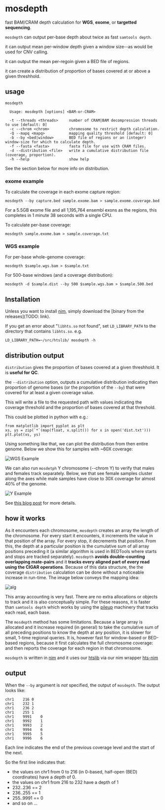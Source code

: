 # mosdepth

fast BAM/CRAM depth calculation for **WGS**, **exome**, or **targetted sequencing**.

`mosdepth` can output per-base depth about twice as fast `samtools depth`.

it can output mean per-window depth given a window size--as would be used for CNV calling.

it can output the mean per-regoin given a BED file of regions.

it can create a distribution of proportion of bases covered at or above a given threshhold.

## usage

```
mosdepth

  Usage: mosdepth [options] <BAM-or-CRAM>

  -t --threads <threads>     number of CRAM|BAM decompression threads to use [default: 0]
  -c --chrom <chrom>         chromosome to restrict depth calculation.
  -Q --mapq <mapq>           mapping quality threshold [default: 0]
  -b --by <bed|window>       BED file of regions or an (integer) window-size for which to calculate depth.
  -f --fasta <fasta>         fasta file for use with CRAM files.
  -d --distribution <file>   write a cumulative distribution file (coverage, proportion).
  -h --help                  show help
```

See the section below for more info on distribution.

### exome example

To calculate the coverage in each exome capture region:
```
mosdepth --by capture.bed sample.exome.bam > sample.exome.coverage.bed
```
For a 5.5GB exome file and all 1,195,764 ensembl exons as the regions,
this completes in 1 minute 38 seconds with a single CPU.

To calculate per-base coverage:

```
mosdepth sample.exome.bam > sample.coverage.txt
```

### WGS example

For per-base whole-genome coverage:

```
mosdepth $sample.wgs.bam > $sample.txt
```

For 500-base windows (and a coverage distribution):

```
mosdepth -d $sample.dist --by 500 $sample.wgs.bam > $sample.500.bed
```

## Installation

Unless you want to install [nim](https://nim-lang.org), simply download the
[binary from the releases](TODO: link).

If you get an error about "`libhts.so` not found", set `LD_LIBRARY_PATH`
to the directory that contains `libhts.so`. e.g.

```LD_LIBRARY_PATH=~/src/htslib/ mosdepth -h```

## distribution output

`distribution` gives the proportion of bases covered at a given threshhold. It is **useful for QC**.

the `--distribution` option, outputs a cumulative distribution indicating then
proportion of genome bases (or the proportion of the `--by`) that were covered
for at least a given coverage value.

This will write a file to the requested path with values indicating the coverage
threshold and the proportion of bases covered at that threshold.

This could be plotted in python with e.g.:

```
from matplotlib import pyplot as plt
xs, ys = zip(`*`(map(float, x.split()) for x in open('dist.txt')))
plt.plot(xs, ys)
```

Using something like that, we can plot the distribution from then
entire genome. Below we show this for samples with ~60X coverage:

![WGS Example](https://user-images.githubusercontent.com/1739/29646192-2a2a6126-883f-11e7-91ab-049295eb3531.png "WGS Example")

We can also run `mosdetph` Y chromosome (--chrom Y) to verify that males and females track separately. Below, we that see
female samples cluster along the axes while male samples have close to 30X coverage for almost
40% of the genome.

![Y Example](https://user-images.githubusercontent.com/1739/29646191-2a246564-883f-11e7-951a-aa68d7a1a6ed.png "Y Example")

See [this blog post](http://www.gettinggeneticsdone.com/2014/03/visualize-coverage-exome-targeted-ngs-bedtools.html) for
more details.

## how it works

As it encounters each chromosome, `mosdepth` creates an array the length of the chromosome.
For every start it encounters, it increments the value in that position of the array. For every
stop, it decrements that position. From this, the depth at a particular position is the
cumulative sum of all array positions preceding it (a similar algorithm is used in BEDTools
where starts and stops are tracked separately). `mosdepth` **avoids double-counting
overlapping mate-pairs** and it **tracks every aligned part of every read using the CIGAR
operations**. Because of this data structure, the the coverage `distribution` calculation
can be done without a noticeable increase in run-time. The image below conveys the mapping
idea:

![alg](https://user-images.githubusercontent.com/1739/29647913-d79ab028-8848-11e7-86cf-60d4b087bc3b.png "algorithm")

This array accounting is very fast. There are no extra allocations or objects to track and
it is also conceptually simple. For these reasons, it is faster than `samtools depth` which
works by using the [pileup](http://samtools.sourceforge.net/pileup.shtml) machinery that
tracks each read, each base. 

The `mosdepth` method has some limitations. Because a large array is allocated and it increase
required (in general) to take the cumulative sum of all preceding positions to know the depth
at any position, it is slower for small, 1-time regional queries. It is, however fast for
window-based or BED-based regions, because it first calculates the full chromosome coverage:
and then reports the coverage for each region in that chromosome.

`mosdepth` is written in [nim](https://nim-lang.org/) and it uses our [htslib](https://github.com/samtools/htslib)
via our nim wrapper [hts-nim](https://github.com/brentp/hts-nim/)

## output

When the `--by` argument is *not* specified, the output of `mosdepth`. The output looks like:

```
chr1	216	0
chr1	232	1
chr1	236	2
chr1	255	1
chr1	9991	0
chr1	9992	1
chr1	9993	2
chr1	9994	6
chr1	9995	5
chr1	9996	6
```

Each line indicates the end of the previous coverage level and the start of the next.

So the first line indicates that:

+ the values on chr1 from 0 to 216 (in 0-based, half-open (BED) coordinates) have a depth of 0. 
+ the values on chr1 from 216 to 232 have a depth of 1 
+ 232..236 == 2
+ 236..255 == 1
+ 255..9991 == 0
+ and so on ...

